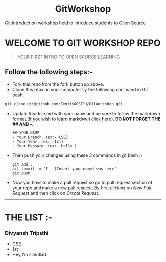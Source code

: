 <h1 align="center">GitWorkshop</h1>

Git introduction workshop held to introduce students to Open Source

# WELCOME TO GIT WORKSHOP REPO

> YOUR FIRST INTRO TO OPEN SOURCE LEARNING

## Follow the following steps:-

- Fork this repo from the fork button up above.
- Clone this repo on your computer by the following command in GIT bash.

```sh
git clone git@github.com:ZenithGGSIPU/GitWorkshop.git
```

- Update Readme.md with your name and be sure to follow the markdown format.(If you wish to learn markdown [click here](https://github.com/satwikkansal/readme_styles)). **DO NOT FORGET THE ## AND -**.

  ```
  ## YOUR NAME
  - Your Branch. (ex:- CSE)
  - Your Year. (ex:- 1st)
  - Your Message. (ex:- Hello.)
  ```

- Then push your changes using these 3 commands in git bash :-

  ```
  git add .
  git commit -m "I , [Insert your name] was here"
  git push
  ```

- Now you have to make a pull request so go to pull request section of your repo and make a new pull request. By first clicking on _New Pull Request_ and then click on _Create Request_.

---

# THE LIST :-

### Divyansh Tripathi

- CSE
- 1st
- Hey,I'm silentlad.
